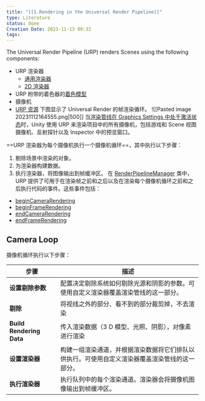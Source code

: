 ```yaml
---
title: "[[1.Rendering in the Universal Render Pipeline]]"
type: Literature
status: done
Creation Date: 2023-11-13 09:32
tags:
---
```

The Universal Render Pipeline (URP) renders Scenes using the following components:
- URP 渲染器
    - [通用渲染器](https://docs.unity3d.com/cn/Packages/com.unity.render-pipelines.universal@12.1/manual/urp-universal-renderer.html)
    - [2D 渲染器](https://docs.unity3d.com/cn/Packages/com.unity.render-pipelines.universal@12.1/manual/Setup.html#2d-renderer-setup)
- URP 附带的着色器的[着色模型](https://docs.unity3d.com/cn/Packages/com.unity.render-pipelines.universal@12.1/manual/shading-model.html)
- 摄像机
- [URP 资源](https://docs.unity3d.com/cn/Packages/com.unity.render-pipelines.universal@12.1/manual/universalrp-asset.html)
下图显示了 Universal Render 的帧渲染循环。
![[Pasted image 20231112164555.png|500]]
当[渲染管线在 Graphics Settings 中处于激活状态](https://docs.unity3d.com/cn/Packages/com.unity.render-pipelines.universal@12.1/manual/configuring-universalrp-for-use.html)时，Unity 使用 URP 来渲染项目中的所有摄像机，包括游戏和 Scene 视图摄像机、反射探针以及 Inspector 中的预览窗口。

==URP 渲染器为每个摄像机执行一个摄像机循环==，其中执行以下步骤：
1. 剔除场景中渲染的对象。
2. 为渲染器构建数据。
3. 执行渲染器，将图像输出到帧缓冲区。
在 [RenderPipelineManager](https://docs.unity3d.com/ScriptReference/Rendering.RenderPipelineManager.html) 类中，URP 提供了可用于在渲染帧之前和之后以及在渲染每个摄像机循环之前和之后执行代码的事件。这些事件包括：
- [beginCameraRendering](https://docs.unity3d.com/ScriptReference/Rendering.RenderPipelineManager-beginCameraRendering.html)
- [beginFrameRendering](https://docs.unity3d.com/ScriptReference/Rendering.RenderPipelineManager-beginFrameRendering.html)
- [endCameraRendering](https://docs.unity3d.com/ScriptReference/Rendering.RenderPipelineManager-endCameraRendering.html)
- [endFrameRendering](https://docs.unity3d.com/ScriptReference/Rendering.RenderPipelineManager-endFrameRendering.html)
## Camera Loop
摄像机循环执行以下步骤：

|步骤|描述|
|---|---|
|**设置剔除参数**|配置决定剔除系统如何剔除光源和阴影的参数。可使用自定义渲染器覆盖渲染管线的这一部分。|
|**剔除**|将视线之外的部分、看不到的部分裁剪掉，不去渲染|
|**Build Rendering Data**|传入渲染数据（3 D 模型、光照、阴影），对像素进行渲染|
|**设置渲染器**|构建一组渲染通道，并根据渲染数据将它们排队以供执行。可使用自定义渲染器覆盖渲染管线的这一部分。|
|**执行渲染器**|执行队列中的每个渲染通道。渲染器会将摄像机图像输出到帧缓冲区。|
